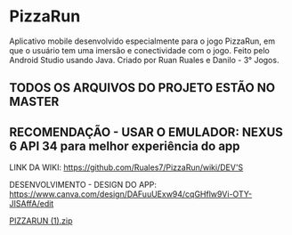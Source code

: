 # PizzaRun
Aplicativo mobile desenvolvido especialmente para o jogo PizzaRun, em que o usuário tem uma imersão e conectividade com o jogo.  Feito pelo Android Studio usando Java. Criado por Ruan Ruales e Danilo - 3° Jogos.

TODOS OS ARQUIVOS DO PROJETO ESTÃO NO MASTER
---------------------------------------------------------------------------------------------------------------------------------------------------------------------------------------------

RECOMENDAÇÃO - USAR O EMULADOR: NEXUS 6 API 34 para melhor experiência do app
---------------------------------------------------------------------------------------------------------------------------------------------------------------------------------------------

LINK DA WIKI: https://github.com/Ruales7/PizzaRun/wiki/DEV'S

DESENVOLVIMENTO - DESIGN DO APP: https://www.canva.com/design/DAFuuUExw94/cqGHflw9Vi-OTY-JISAffA/edit

[PIZZARUN (1).zip](https://github.com/Ruales7/PizzaRun/files/12657266/PIZZARUN.1.zip)
